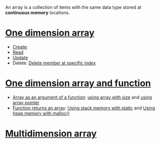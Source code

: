 An array is a collection of items with the same data type stored at **continuous memory** locations.

# [One dimension array](One%20dimension%20array)

* [Create](One%20dimension%20array/Create.md): 
* [Read](One%20dimension%20array/Read.md)
* [Update](One%20dimension%20array.md#update)
* Delete: [Delete member at specific index](One%20dimension%20array/delete_at_index.c)

# [One dimension array and function](One%20dimension%20array%20and%20function.md)
* [Array as an argument of a function](One%20dimension%20array%20and%20function.md#array-as-an-argument-of-a-function): [using array with size]() and [using array pointer]()
* [Function returns an array](): [Using stack memory with static]() and [Using heap memory with malloc()]()

# [Multidimension array](Multidimension%20array)
